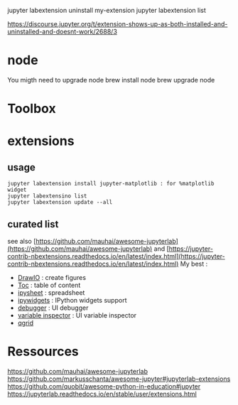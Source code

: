 
jupyter labextension uninstall my-extension
jupyter labextension list



https://discourse.jupyter.org/t/extension-shows-up-as-both-installed-and-uninstalled-and-doesnt-work/2688/3



# node
You migth need to upgrade node
brew install node
brew upgrade node


# Toolbox

# extensions
## usage
```
jupyter labextension install jupyter-matplotlib : for %matplotlib widget
jupyter labextensino list
jupyter labextension update --all
```
## curated list
see also [https://github.com/mauhai/awesome-jupyterlab](https://github.com/mauhai/awesome-jupyterlab) and [https://jupyter-contrib-nbextensions.readthedocs.io/en/latest/index.html](https://jupyter-contrib-nbextensions.readthedocs.io/en/latest/index.html)
My best : 
 - [DrawIO](https://github.com/QuantStack/jupyterlab-drawio) : create figures
 - [Toc](https://github.com/jupyterlab/jupyterlab-toc) : table of content
 - [ipysheet](https://github.com/QuantStack/ipysheet) : spreadsheet
 - [ipywidgets](https://github.com/jupyter-widgets/ipywidgets) : IPython widgets support
 - [debugger](https://github.com/jupyterlab/debugger) : UI debugger
 - [variable inspector](https://github.com/lckr/jupyterlab-variableInspector) : UI variable inspector
 - [qgrid](https://github.com/quantopian/qgrid)

# Ressources 
https://github.com/mauhai/awesome-jupyterlab
https://github.com/markusschanta/awesome-jupyter#jupyterlab-extensions
https://github.com/quobit/awesome-python-in-education#jupyter
https://jupyterlab.readthedocs.io/en/stable/user/extensions.html
